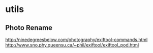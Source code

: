 # utils

## Photo Rename
http://ninedegreesbelow.com/photography/exiftool-commands.html
http://www.sno.phy.queensu.ca/~phil/exiftool/exiftool_pod.html
